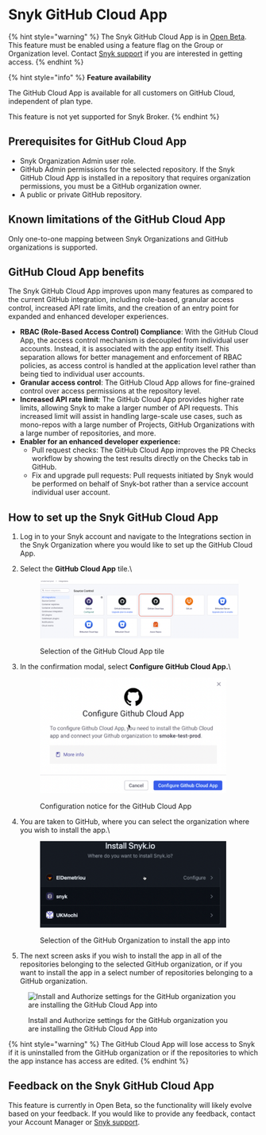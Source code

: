 # Snyk GitHub Cloud App

{% hint style="warning" %}
The Snyk GitHub Cloud App is in [Open Beta](../../more-info/snyk-feature-release-process.md#open-beta). This feature must be enabled using a feature flag on the Group or Organization level. Contact [Snyk support](https://support.snyk.io/hc/en-us/requests/new) if you are interested in getting access.
{% endhint %}

{% hint style="info" %}
**Feature availability**

The GitHub Cloud App is available for all customers on GitHub Cloud, independent of plan type.

This feature is not yet supported for Snyk Broker.
{% endhint %}

## Prerequisites for GitHub Cloud App

* Snyk Organization Admin user role.
* GitHub Admin permissions for the selected repository. If the Snyk GitHub Cloud App is installed in a repository that requires organization permissions, you must be a GitHub organization owner.
* A public or private GitHub repository.

## Known limitations of the GitHub Cloud App

Only one-to-one mapping between Snyk Organizations and GitHub organizations is supported.

## GitHub Cloud App benefits

The Snyk GitHub Cloud App improves upon many features as compared to the current GitHub integration, including role-based, granular access control, increased API rate limits, and the creation of an entry point for expanded and enhanced developer experiences.

* **RBAC (Role-Based Access Control) Compliance**: With the GitHub Cloud App, the access control mechanism is decoupled from individual user accounts. Instead, it is associated with the app entity itself. This separation allows for better management and enforcement of RBAC policies, as access control is handled at the application level rather than being tied to individual user accounts.
* **Granular access control**: The GitHub Cloud App allows for fine-grained control over access permissions at the repository level.&#x20;
* **Increased API rate limit**: The GitHub Cloud App provides higher rate limits, allowing Snyk to make a larger number of API requests. This increased limit will assist in handling large-scale use cases, such as mono-repos with a large number of Projects, GitHub Organizations with a large number of repositories, and more.
* **Enabler for an enhanced developer experience:**
  * Pull request checks: The GitHub Cloud App improves the PR Checks workflow by showing the test results directly on the Checks tab in GitHub.
  * Fix and upgrade pull requests: Pull requests initiated by Snyk would be performed on behalf of Snyk-bot rather than a service account individual user account.

## How to set up the Snyk GitHub Cloud App

1. Log in to your Snyk account and navigate to the Integrations section in the Snyk Organization where you would like to set up the GitHub Cloud App.
2.  Select the **GitHub Cloud App** tile.\


    <figure><img src="../../.gitbook/assets/2023-11-28_09-42-28 (1).png" alt=""><figcaption><p>Selection of the GitHub Cloud App tile</p></figcaption></figure>
3.  In the confirmation modal, select **Configure GitHub Cloud App.**\


    <figure><img src="../../.gitbook/assets/2023-11-28_09-44-21.png" alt="" width="375"><figcaption><p>Configuration notice for the GitHub Cloud App</p></figcaption></figure>
4.  You are taken to GitHub, where you can select the organization where you wish to install the app.\


    <figure><img src="../../.gitbook/assets/2023-11-28_09-45-45.png" alt="" width="375"><figcaption><p>Selection of the GitHub Organization to install the app into</p></figcaption></figure>
5. The next screen asks if you wish to install the app in all of the repositories belonging to the selected GitHub organization, or if you want to install the app in a select number of repositories belonging to a GitHub organization.&#x20;

<figure><img src="https://lh7-us.googleusercontent.com/izrSkGKUWpJYqBk4yOi4psfRqmNLJiH1LCun3RLwdIfdEUx8wmU5LomzYzvHCGf5Ak5WVAatbOYhDd489QCmSjJv58lYnizUnfH6HiMiI7xi5o0VfLHyDzCIMO5MdqNXxlOPgTR4pIWD6fhHrPEpC8o" alt="Install and Authorize settings for the GitHub organization you are installing the GitHub Cloud App into" width="375"><figcaption><p>Install and Authorize settings for the GitHub organization you are installing the GitHub Cloud App into</p></figcaption></figure>

{% hint style="warning" %}
The GitHub Cloud App will lose access to Snyk if it is uninstalled from the GitHub organization or if the repositories to which the app instance has access are edited.
{% endhint %}

## Feedback on the Snyk GitHub Cloud App

This feature is currently in Open Beta, so the functionality will likely evolve based on your feedback. If you would like to provide any feedback, contact your Account Manager or [Snyk support](https://support.snyk.io/hc/en-us/requests/new).



